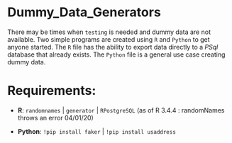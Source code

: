 # Dummy_Data_Generators

There may be times when `testing` is needed and dummy data are not available. Two simple programs are created using `R` and `Python` to get anyone started. The `R` file has the ability to export data directly to a *PSql* database that already exists. The `Python` file is a general use case creating dummy data. 

# Requirements: 

+  **R**: 
`randomnames` | `generator`  | `RPostgreSQL`    (as of R 3.4.4 : randomNames throws an error 04/01/20)

+ **Python**: 
`!pip install faker` | `!pip install usaddress`
